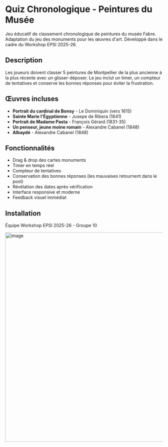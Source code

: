 # Quiz Chronologique - Peintures du Musée

Jeu éducatif de classement chronologique de peintures du musée Fabre. Adaptation du jeu des monuments pour les œuvres d'art.
Développé dans le cadre du Workshop EPSI 2025-26.

## Description

Les joueurs doivent classer 5 peintures de Montpellier de la plus ancienne à la plus récente avec un glisser-déposer. Le jeu inclut un timer, un compteur de tentatives et conserve les bonnes réponses pour éviter la frustration.

## Œuvres incluses

- **Portrait du cardinal de Bonsy** - Le Dominiquin (vers 1615)
- **Sainte Marie l'Égyptienne** - Jusepe de Ribera (1641)
- **Portrait de Madame Pasta** - François Gérard (1831-35)
- **Un penseur, jeune moine romain** - Alexandre Cabanel (1848)
- **Albaydé** - Alexandre Cabanel (1848)

## Fonctionnalités

- Drag & drop des cartes monuments
- Timer en temps réel
- Compteur de tentatives
- Conservation des bonnes réponses (les mauvaises retournent dans le pool)
- Révélation des dates après vérification
- Interface responsive et moderne
- Feedback visuel immédiat

## Installation
Équipe Workshop EPSI 2025-26 - Groupe 10

<img width="934" height="667" alt="image" src="https://github.com/user-attachments/assets/e5a91b5b-aadf-488c-9f61-30eb0e9feebb" />
